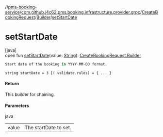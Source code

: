 //[pms-booking-service](../../../../index.md)/[com.github.j4c62.pms.booking.infrastructure.provider.grpc](../../index.md)/[CreateBookingRequest](../index.md)/[Builder](index.md)/[setStartDate](set-start-date.md)

# setStartDate

[java]\
open fun [setStartDate](set-start-date.md)(value: [String](https://docs.oracle.com/en/java/javase/23/docs/api/java.base/java/lang/String.html)): [CreateBookingRequest.Builder](index.md)

```kotlin
Start date of the booking in YYYY-MM-DD format.

```

`string startDate = 3 [(.validate.rules) = { ... }`

#### Return

This builder for chaining.

#### Parameters

java

| | |
|---|---|
| value | The startDate to set. |